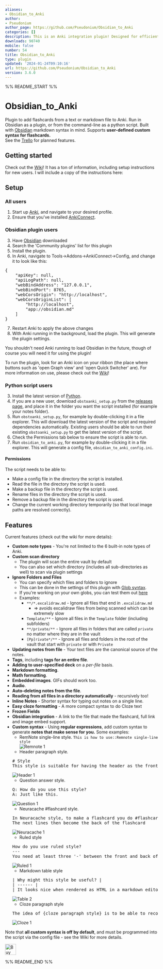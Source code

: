 ```yaml
---
aliases:
- Obsidian_to_Anki
author:
- Pseudonium
author_page: https://github.com/Pseudonium/Obsidian_to_Anki
categories: []
description: This is an Anki integration plugin! Designed for efficient bulk exporting.
downloads: 90740
mobile: false
number: 54
title: Obsidian_to_Anki
type: plugin
updated: '2024-01-24T09:10:16'
url: https://github.com/Pseudonium/Obsidian_to_Anki
version: 3.6.0
---
```


%% README_START %%

# Obsidian_to_Anki
Plugin to add flashcards from a text or markdown file to Anki. Run in Obsidian as a plugin, or from the command-line as a python script. Built with [Obsidian](https://obsidian.md/) markdown syntax in mind. Supports **user-defined custom syntax for flashcards.**  
See the [Trello](https://trello.com/b/6MXEizGg/obsidiantoanki) for planned features.

## Getting started

Check out the [Wiki](https://github.com/Pseudonium/Obsidian_to_Anki/wiki)! It has a ton of information, including setup instructions for new users. I will include a copy of the instructions here:

## Setup

### All users
1. Start up [Anki](https://apps.ankiweb.net/), and navigate to your desired profile.
2. Ensure that you've installed [AnkiConnect](https://git.foosoft.net/alex/anki-connect).

### Obsidian plugin users
3. Have [Obsidian](https://obsidian.md/) downloaded
4. Search the 'Community plugins' list for this plugin
5. Install the plugin.
6. In Anki, navigate to Tools->Addons->AnkiConnect->Config, and change it to look like this:
<pre>
{
    "apiKey": null,
    "apiLogPath": null,
    "webBindAddress": "127.0.0.1",
    "webBindPort": 8765,
    "webCorsOrigin": "http://localhost",
    "webCorsOriginList": [
        "http://localhost",
        "app://obsidian.md"
    ]
}
</pre>

7. Restart Anki to apply the above changes
8. With Anki running in the background, load the plugin. This will generate the plugin settings.


You shouldn't need Anki running to load Obsidian in the future, though of course you will need it for using the plugin!

To run the plugin, look for an Anki icon on your ribbon (the place where buttons such as 'open Graph view' and 'open Quick Switcher' are).
For more information on use, please check out the [Wiki](https://github.com/Pseudonium/Obsidian_to_Anki/wiki)!

### Python script users
3. Install the latest version of [Python](https://www.python.org/downloads/).
4. If you are a new user, download `obstoanki_setup.py` from the [releases page](https://github.com/Pseudonium/Obsidian_to_Anki/releases), and place it in the folder you want the script installed (for example your notes folder).  
5. Run `obstoanki_setup.py`, for example by double-clicking it in a file explorer. This will download the latest version of the script and required dependencies automatically. Existing users should be able to run their existing `obstoanki_setup.py` to get the latest version of the script.  
6. Check the Permissions tab below to ensure the script is able to run.
7. Run `obsidian_to_anki.py`, for example by double-clicking it in a file explorer. This will generate a config file, `obsidian_to_anki_config.ini`.

#### Permissions
The script needs to be able to:
* Make a config file in the directory the script is installed.
* Read the file in the directory the script is used.
* Make a backup file in the directory the script is used.
* Rename files in the directory the script is used.
* Remove a backup file in the directory the script is used.
* Change the current working directory temporarily (so that local image paths are resolved correctly).

## Features

Current features (check out the wiki for more details):
* **Custom note types** - You're not limited to the 6 built-in note types of Anki.
* **Custom scan directory** 
  * The plugin will scan the entire vault by default
  * You can also set which directory (includes all sub-directories as well) to scan via plugin settings
* **Ignore Folders and Files**
  * You can specify which files and folders to ignore 
  * This can be done in the settings of this plugin with [Glob syntax](https://en.wikipedia.org/wiki/Glob_(programming)#Syntax).
  * If you're working on your own globs, you can test them out [here](https://globster.xyz/)
  * Examples:
    * `**/*.excalidraw.md` - Ignore all files that end in `.excalidraw.md`
      * => avoids excalidraw files from being scanned which can be extremely slow
    * `Template/**` - Ignore all files in the `Template` folder (including subfolders)
    * `**/private/**` - Ignore all files in folders that are called `private` no matter where they are in the vault
    * `[Pp]rivate*/**` - Ignore all files and folders in the root of the vault that start with `private` or with `Private`
* **Updating notes from file** - Your text files are the canonical source of the notes.
* **Tags**, including **tags for an entire file**.
* **Adding to user-specified deck** on a *per-file* basis.
* **Markdown formatting**.
* **Math formatting**.
* **Embedded images**. GIFs should work too.
* **Audio**.
* **Auto-deleting notes from the file**.
* **Reading from all files in a directory automatically** - recursively too!
* **Inline Notes** - Shorter syntax for typing out notes on a single line.
* **Easy cloze formatting** - A more compact syntax to do Cloze text
* **Frozen Fields**
* **Obsidian integration** - A link to the file that made the flashcard, full link and image embed support.
* **Custom syntax** - Using **regular expressions**, add custom syntax to generate **notes that make sense for you.** Some examples:
  * RemNote single-line style. `This is how to use::Remnote single-line style`  
  ![Remnote 1](https://raw.githubusercontent.com/Pseudonium/Obsidian_to_Anki/HEAD/Images/Remnote_1.png)
  * Header paragraph style.
  <pre>
  # Style
  This style is suitable for having the header as the front, and the answer as the back
  </pre>  
  ![Header 1](https://raw.githubusercontent.com/Pseudonium/Obsidian_to_Anki/HEAD/Images/Header_1.png)
  * Question answer style.
  <pre>
  Q: How do you use this style?
  A: Just like this.
  </pre>  
  ![Question 1](https://raw.githubusercontent.com/Pseudonium/Obsidian_to_Anki/HEAD/Images/Question_1.png)
  * Neuracache #flashcard style.  
  <pre>
  In Neuracache style, to make a flashcard you do #flashcard
  The next lines then become the back of the flashcard
  </pre>  
  ![Neuracache 1](https://raw.githubusercontent.com/Pseudonium/Obsidian_to_Anki/HEAD/Images/Neuracache_1.png)
  * Ruled style  
  <pre>
  How do you use ruled style?
  ---
  You need at least three '-' between the front and back of the card.
  </pre>  
  ![Ruled 1](https://raw.githubusercontent.com/Pseudonium/Obsidian_to_Anki/HEAD/Images/Ruled_1.png)
  * Markdown table style  
  <pre>
  | Why might this style be useful? |
  | ------ |
  | It looks nice when rendered as HTML in a markdown editor. |
  </pre>
  ![Table 2](https://raw.githubusercontent.com/Pseudonium/Obsidian_to_Anki/HEAD/Images/Table_2.png)
  * Cloze paragraph style  
  <pre>
  The idea of {cloze paragraph style} is to be able to recognise any paragraphs that contain {cloze deletions}.
  </pre>
  ![Cloze 1](https://raw.githubusercontent.com/Pseudonium/Obsidian_to_Anki/HEAD/Images/Cloze_1.png)

Note that **all custom syntax is off by default**, and must be programmed into the script via the config file - see the Wiki for more details.

<a href='https://ko-fi.com/K3K52X4L6' target='_blank'><img height='36' style='border:0px;height:36px;' src='https://cdn.ko-fi.com/cdn/kofi1.png?v=2' border='0' alt='Buy Me a Coffee at ko-fi.com' /></a>


%% README_END %%